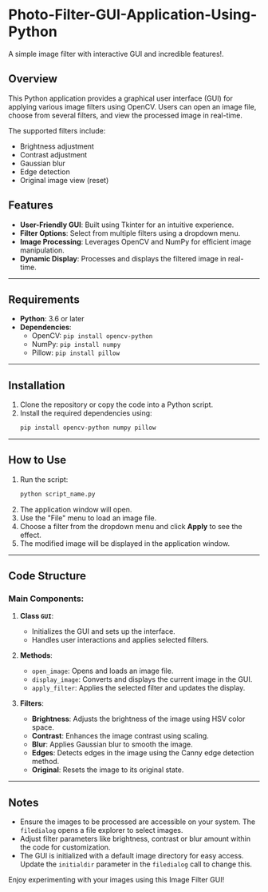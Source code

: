 # Photo-Filter-GUI-Application-Using-Python
A simple image filter with interactive GUI and incredible features!. 

## Overview
This Python application provides a graphical user interface (GUI) for applying various image filters using OpenCV. Users can open an image file, choose from several filters, and view the processed image in real-time. 

The supported filters include:
- Brightness adjustment
- Contrast adjustment
- Gaussian blur
- Edge detection
- Original image view (reset)

## Features
- **User-Friendly GUI**: Built using Tkinter for an intuitive experience.
- **Filter Options**: Select from multiple filters using a dropdown menu.
- **Image Processing**: Leverages OpenCV and NumPy for efficient image manipulation.
- **Dynamic Display**: Processes and displays the filtered image in real-time.

---

## Requirements
- **Python**: 3.6 or later
- **Dependencies**:
  - OpenCV: `pip install opencv-python`
  - NumPy: `pip install numpy`
  - Pillow: `pip install pillow`

---

## Installation
1. Clone the repository or copy the code into a Python script.
2. Install the required dependencies using:
   ```bash
   pip install opencv-python numpy pillow
   ```

---

## How to Use
1. Run the script:
   ```bash
   python script_name.py
   ```
2. The application window will open.
3. Use the "File" menu to load an image file.
4. Choose a filter from the dropdown menu and click **Apply** to see the effect.
5. The modified image will be displayed in the application window.

---

## Code Structure
### Main Components:
1. **Class `GUI`**: 
   - Initializes the GUI and sets up the interface.
   - Handles user interactions and applies selected filters.

2. **Methods**:
   - `open_image`: Opens and loads an image file.
   - `display_image`: Converts and displays the current image in the GUI.
   - `apply_filter`: Applies the selected filter and updates the display.

3. **Filters**:
   - **Brightness**: Adjusts the brightness of the image using HSV color space.
   - **Contrast**: Enhances the image contrast using scaling.
   - **Blur**: Applies Gaussian blur to smooth the image.
   - **Edges**: Detects edges in the image using the Canny edge detection method.
   - **Original**: Resets the image to its original state.

---

## Notes
- Ensure the images to be processed are accessible on your system. The `filedialog` opens a file explorer to select images.
- Adjust filter parameters like brightness, contrast or blur amount within the code for customization.
- The GUI is initialized with a default image directory for easy access. Update the `initialdir` parameter in the `filedialog` call to change this.

Enjoy experimenting with your images using this Image Filter GUI!
